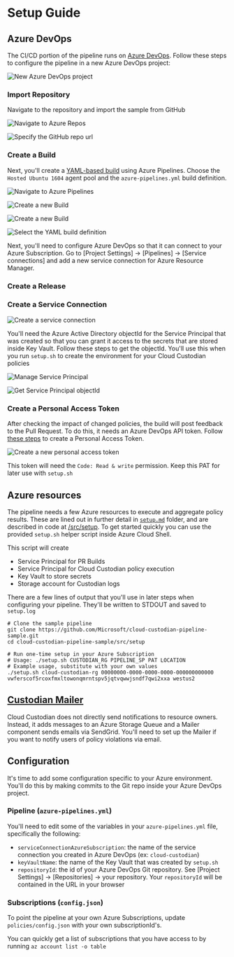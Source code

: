 # Setup Guide

## Azure DevOps

The CI/CD portion of the pipeline runs on [Azure DevOps](https://docs.microsoft.com/en-us/azure/devops/user-guide/?view=vsts). Follow these steps to configure the pipeline in a new Azure DevOps project:

![New Azure DevOps project](../docs/images/new-devops-project.png)

### Import Repository

Navigate to the repository and import the sample from GitHub

![Navigate to Azure Repos](../docs/images/navigate-to-repo.png)

![Specify the GitHub repo url](../docs/images/import-cloud-custodian-pipeline-repository.png)

### Create a Build

Next, you'll create a [YAML-based build](https://docs.microsoft.com/en-us/azure/devops/pipelines/get-started-yaml?view=vsts) using Azure Pipelines. Choose the `Hosted Ubuntu 1604` agent pool and the `azure-pipelines.yml` build definition.

![Navigate to Azure Pipelines](../docs/images/navigate-to-builds.png)

![Create a new Build](../docs/images/new-pipeline-source.png)

![Create a new Build](../docs/images/new-pipeline-yaml.png)

![Select the YAML build definition](../docs/images/build-choose-yaml.png)

Next, you'll need to configure Azure DevOps so that it can connect to your Azure Subscription. Go to [Project Settings] -> [Pipelines] -> [Service connections] and add a new service connection for Azure Resource Manager.

### Create a Release

### Create a Service Connection

![Create a service connection](../docs/images/new-service-connection.png)

You'll need the Azure Active Directory objectId for the Service Principal that was created so that you can grant it access to the secrets that are stored inside Key Vault. Follow these steps to get the objectId. You'll use this when you run `setup.sh` to create the environment for your Cloud Custodian policies

![Manage Service Principal](../docs/images/manage-service-principal.png)

![Get Service Principal objectId](../docs/images/get-object-id.png)

### Create a Personal Access Token

After checking the impact of changed policies, the build will post feedback to the Pull Request. To do this, it needs an Azure DevOps API token. Follow [these steps](https://docs.microsoft.com/en-us/azure/devops/organizations/accounts/use-personal-access-tokens-to-authenticate?view=vsts) to create a Personal Access Token.

![Create a new personal access token](../docs/images/new-personal-access-token.png)

This token will need the `Code: Read & write` permission.  Keep this PAT for later use with `setup.sh`

## Azure resources

The pipeline needs a few Azure resources to execute and aggregate policy results. These are lined out in further detail in [`setup.md`](/../docs/setup.md) folder, and are described in code at [/src/setup](/src/setup). To get started quickly you can use the provided `setup.sh` helper script inside Azure Cloud Shell.

This script will create

* Service Principal for PR Builds
* Service Principal for Cloud Custodian policy execution
* Key Vault to store secrets
* Storage account for Custodian logs

There are a few lines of output that you'll use in later steps when configuring your pipeline. They'll be written to STDOUT and saved to `setup.log`

```shell
# Clone the sample pipeline
git clone https://github.com/Microsoft/cloud-custodian-pipeline-sample.git
cd cloud-custodian-pipeline-sample/src/setup

# Run one-time setup in your Azure Subscription
# Usage: ./setup.sh CUSTODIAN_RG PIPELINE_SP PAT LOCATION
# Example usage, substitute with your own values
./setup.sh cloud-custodian-rg 00000000-0000-0000-0000-000000000000 vwferscof5rcoxfmxltowonqmrntspv5jqtvqwwjsndf7qwi2xxa westus2
```

## [Custodian Mailer](https://github.com/capitalone/cloud-custodian/blob/master/tools/c7n_mailer/README.md#using-on-azure)

Cloud Custodian does not directly send notifications to resource owners. Instead, it adds messages to an Azure Storage Queue and a Mailer component sends emails via SendGrid. You'll need to set up the Mailer if you want to notify users of policy violations via email.

## Configuration

It's time to add some configuration specific to your Azure environment. You'll do this by making commits to the Git repo inside your Azure DevOps project.

### Pipeline (`azure-pipelines.yml`)

You'll need to edit some of the variables in your `azure-pipelines.yml` file, specifically the following:

* `serviceConnectionAzureSubscription`: the name of the service connection you created in Azure DevOps (ex: `cloud-custodian`)
* `keyVaultName`: the name of the Key Vault that was created by `setup.sh`
* `repositoryId`: the id of your Azure DevOps Git repository. See [Project Settings] -> [Repositories] -> your repository. Your `repositoryId` will be contained in the URL in your browser

### Subscriptions (`config.json`)

To point the pipeline at your own Azure Subscriptions, update `policies/config.json` with your own subscriptionId's. 

You can quickly get a list of subscriptions that you have access to by running `az account list -o table`

